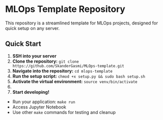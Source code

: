 # MLOps Template Repository

This repository is a streamlined template for MLOps projects, designed for quick setup on any server.

## Quick Start

1. **SSH into your server**
2. **Clone the repository:** `git clone https://github.com/SkanderGasmi/MLOps-template.git`
3. **Navigate into the repository:** `cd mlops-template`
4. **Run the setup script:** `chmod +x setup.py && sudo bash setup.sh`
5. **Activate the virtual environment:** `source venv/bin/activate`
6. 
7. **Start developing!**

* Run your application: `make run`
* Access Jupyter Notebook
* Use other `make` commands for testing and cleanup

